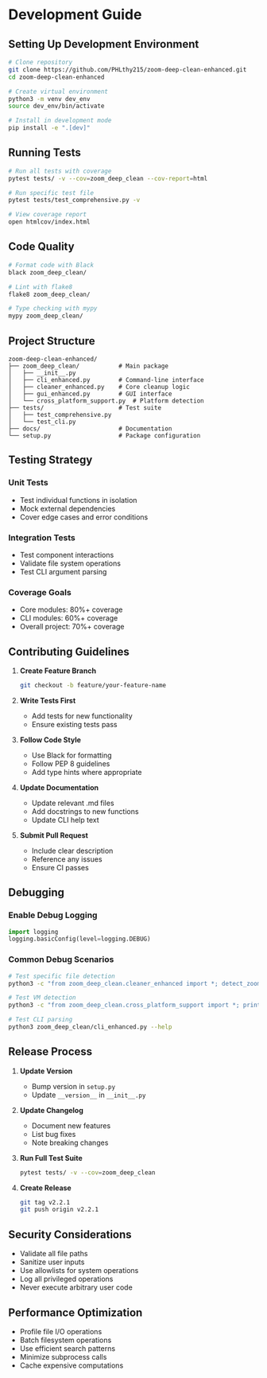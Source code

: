 # Development Guide

## Setting Up Development Environment

```bash
# Clone repository
git clone https://github.com/PHLthy215/zoom-deep-clean-enhanced.git
cd zoom-deep-clean-enhanced

# Create virtual environment
python3 -m venv dev_env
source dev_env/bin/activate

# Install in development mode
pip install -e ".[dev]"
```

## Running Tests

```bash
# Run all tests with coverage
pytest tests/ -v --cov=zoom_deep_clean --cov-report=html

# Run specific test file
pytest tests/test_comprehensive.py -v

# View coverage report
open htmlcov/index.html
```

## Code Quality

```bash
# Format code with Black
black zoom_deep_clean/

# Lint with flake8
flake8 zoom_deep_clean/

# Type checking with mypy
mypy zoom_deep_clean/
```

## Project Structure

```
zoom-deep-clean-enhanced/
├── zoom_deep_clean/           # Main package
│   ├── __init__.py
│   ├── cli_enhanced.py        # Command-line interface
│   ├── cleaner_enhanced.py    # Core cleanup logic
│   ├── gui_enhanced.py        # GUI interface
│   └── cross_platform_support.py  # Platform detection
├── tests/                     # Test suite
│   ├── test_comprehensive.py
│   └── test_cli.py
├── docs/                      # Documentation
└── setup.py                   # Package configuration
```

## Testing Strategy

### Unit Tests
- Test individual functions in isolation
- Mock external dependencies
- Cover edge cases and error conditions

### Integration Tests
- Test component interactions
- Validate file system operations
- Test CLI argument parsing

### Coverage Goals
- Core modules: 80%+ coverage
- CLI modules: 60%+ coverage
- Overall project: 70%+ coverage

## Contributing Guidelines

1. **Create Feature Branch**
   ```bash
   git checkout -b feature/your-feature-name
   ```

2. **Write Tests First**
   - Add tests for new functionality
   - Ensure existing tests pass

3. **Follow Code Style**
   - Use Black for formatting
   - Follow PEP 8 guidelines
   - Add type hints where appropriate

4. **Update Documentation**
   - Update relevant .md files
   - Add docstrings to new functions
   - Update CLI help text

5. **Submit Pull Request**
   - Include clear description
   - Reference any issues
   - Ensure CI passes

## Debugging

### Enable Debug Logging
```python
import logging
logging.basicConfig(level=logging.DEBUG)
```

### Common Debug Scenarios
```bash
# Test specific file detection
python3 -c "from zoom_deep_clean.cleaner_enhanced import *; detect_zoom_files(dry_run=True)"

# Test VM detection
python3 -c "from zoom_deep_clean.cross_platform_support import *; print(get_platform_info())"

# Test CLI parsing
python3 zoom_deep_clean/cli_enhanced.py --help
```

## Release Process

1. **Update Version**
   - Bump version in `setup.py`
   - Update `__version__` in `__init__.py`

2. **Update Changelog**
   - Document new features
   - List bug fixes
   - Note breaking changes

3. **Run Full Test Suite**
   ```bash
   pytest tests/ -v --cov=zoom_deep_clean
   ```

4. **Create Release**
   ```bash
   git tag v2.2.1
   git push origin v2.2.1
   ```

## Security Considerations

- Validate all file paths
- Sanitize user inputs
- Use allowlists for system operations
- Log all privileged operations
- Never execute arbitrary user code

## Performance Optimization

- Profile file I/O operations
- Batch filesystem operations
- Use efficient search patterns
- Minimize subprocess calls
- Cache expensive computations